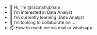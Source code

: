 - 👋 Hi, I’m @razatshubham
- 👀 I’m interested in Data Analyst
- 🌱 I’m currently learning .Data Analyst
- 💞️ I’m looking to collaborate on ...
- 📫 How to reach me via mail or whatsapp

<!---
razatshubham/razatshubham is a ✨ special ✨ repository because its `README.md` (this file) appears on your GitHub profile.
You can click the Preview link to take a look at your changes.
--->
